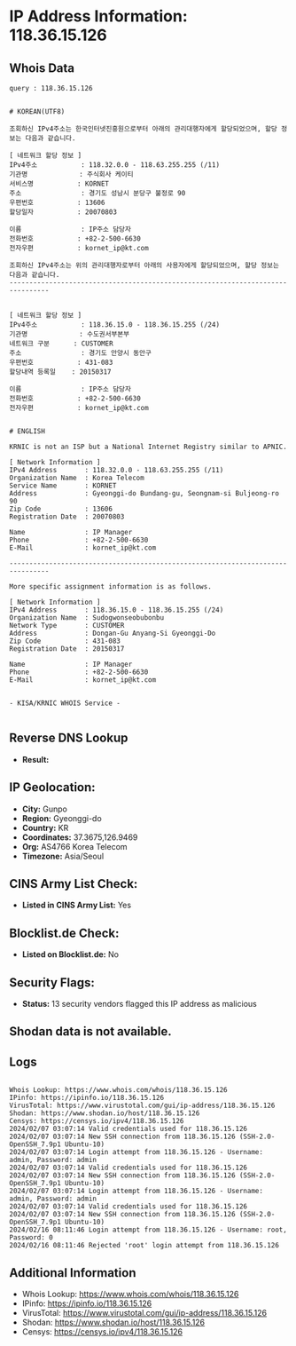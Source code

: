 # IP Address Information: 118.36.15.126

## Whois Data
```
query : 118.36.15.126


# KOREAN(UTF8)

조회하신 IPv4주소는 한국인터넷진흥원으로부터 아래의 관리대행자에게 할당되었으며, 할당 정보는 다음과 같습니다.

[ 네트워크 할당 정보 ]
IPv4주소           : 118.32.0.0 - 118.63.255.255 (/11)
기관명             : 주식회사 케이티
서비스명           : KORNET
주소               : 경기도 성남시 분당구 불정로 90
우편번호           : 13606
할당일자           : 20070803

이름               : IP주소 담당자
전화번호           : +82-2-500-6630
전자우편           : kornet_ip@kt.com

조회하신 IPv4주소는 위의 관리대행자로부터 아래의 사용자에게 할당되었으며, 할당 정보는 다음과 같습니다.
--------------------------------------------------------------------------------


[ 네트워크 할당 정보 ]
IPv4주소           : 118.36.15.0 - 118.36.15.255 (/24)
기관명             : 수도권서부본부
네트워크 구분      : CUSTOMER
주소               : 경기도 안양시 동안구
우편번호           : 431-083
할당내역 등록일    : 20150317

이름               : IP주소 담당자
전화번호           : +82-2-500-6630
전자우편           : kornet_ip@kt.com


# ENGLISH

KRNIC is not an ISP but a National Internet Registry similar to APNIC.

[ Network Information ]
IPv4 Address       : 118.32.0.0 - 118.63.255.255 (/11)
Organization Name  : Korea Telecom
Service Name       : KORNET
Address            : Gyeonggi-do Bundang-gu, Seongnam-si Buljeong-ro 90
Zip Code           : 13606
Registration Date  : 20070803

Name               : IP Manager
Phone              : +82-2-500-6630
E-Mail             : kornet_ip@kt.com

--------------------------------------------------------------------------------

More specific assignment information is as follows.

[ Network Information ]
IPv4 Address       : 118.36.15.0 - 118.36.15.255 (/24)
Organization Name  : Sudogwonseobubonbu
Network Type       : CUSTOMER
Address            : Dongan-Gu Anyang-Si Gyeonggi-Do
Zip Code           : 431-083
Registration Date  : 20150317

Name               : IP Manager
Phone              : +82-2-500-6630
E-Mail             : kornet_ip@kt.com


- KISA/KRNIC WHOIS Service -


```
## Reverse DNS Lookup
- **Result:** 

## IP Geolocation:
- **City:** Gunpo
- **Region:** Gyeonggi-do
- **Country:** KR
- **Coordinates:** 37.3675,126.9469
- **Org:** AS4766 Korea Telecom
- **Timezone:** Asia/Seoul

## CINS Army List Check:
- **Listed in CINS Army List:** 
Yes

## Blocklist.de Check:
- **Listed on Blocklist.de:** 
No

## Security Flags:
- **Status:** 13 security vendors flagged this IP address as malicious

## Shodan data is not available.

## Logs
```

Whois Lookup: https://www.whois.com/whois/118.36.15.126
IPinfo: https://ipinfo.io/118.36.15.126
VirusTotal: https://www.virustotal.com/gui/ip-address/118.36.15.126
Shodan: https://www.shodan.io/host/118.36.15.126
Censys: https://censys.io/ipv4/118.36.15.126
2024/02/07 03:07:14 Valid credentials used for 118.36.15.126
2024/02/07 03:07:14 New SSH connection from 118.36.15.126 (SSH-2.0-OpenSSH_7.9p1 Ubuntu-10)
2024/02/07 03:07:14 Login attempt from 118.36.15.126 - Username: admin, Password: admin
2024/02/07 03:07:14 Valid credentials used for 118.36.15.126
2024/02/07 03:07:14 New SSH connection from 118.36.15.126 (SSH-2.0-OpenSSH_7.9p1 Ubuntu-10)
2024/02/07 03:07:14 Login attempt from 118.36.15.126 - Username: admin, Password: admin
2024/02/07 03:07:14 Valid credentials used for 118.36.15.126
2024/02/07 03:07:14 New SSH connection from 118.36.15.126 (SSH-2.0-OpenSSH_7.9p1 Ubuntu-10)
2024/02/16 08:11:46 Login attempt from 118.36.15.126 - Username: root, Password: 0
2024/02/16 08:11:46 Rejected 'root' login attempt from 118.36.15.126

```
## Additional Information
- Whois Lookup: https://www.whois.com/whois/118.36.15.126
- IPinfo: https://ipinfo.io/118.36.15.126
- VirusTotal: https://www.virustotal.com/gui/ip-address/118.36.15.126
- Shodan: https://www.shodan.io/host/118.36.15.126
- Censys: https://censys.io/ipv4/118.36.15.126

